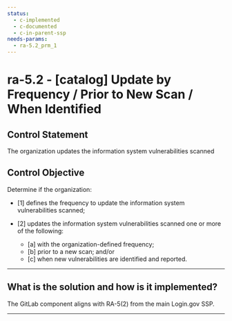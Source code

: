 ```yaml
---
status:
  - c-implemented
  - c-documented
  - c-in-parent-ssp
needs-params:
  - ra-5.2_prm_1
---
```


# ra-5.2 - \[catalog\] Update by Frequency / Prior to New Scan / When Identified

## Control Statement

The organization updates the information system vulnerabilities scanned

## Control Objective

Determine if the organization:

- \[1\] defines the frequency to update the information system vulnerabilities scanned;

- \[2\] updates the information system vulnerabilities scanned one or more of the following:

  - \[a\] with the organization-defined frequency;
  - \[b\] prior to a new scan; and/or
  - \[c\] when new vulnerabilities are identified and reported.

______________________________________________________________________

## What is the solution and how is it implemented?

The GitLab component aligns with RA-5(2) from the main Login.gov SSP.

______________________________________________________________________

